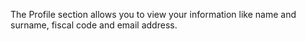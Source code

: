 The Profile section allows you to view your information like name and surname, fiscal code and email address.